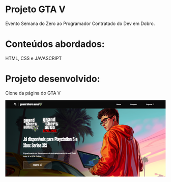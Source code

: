 # Projeto GTA V

Evento Semana do Zero ao Programador Contratado do Dev em Dobro.

# Conteúdos abordados:

HTML, CSS e JAVASCRIPT

# Projeto desenvolvido:

Clone da página do GTA V

<img src="https://github.com/Shazevedoo/Projeto-GTA/blob/main/home-gta.png">
